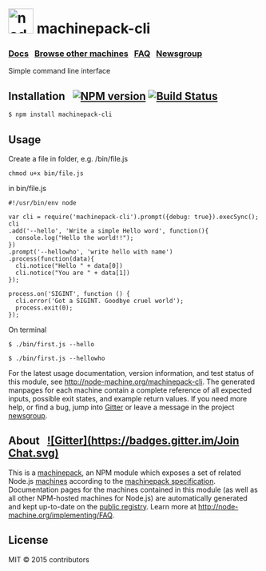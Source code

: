 <h1>
  <a href="http://node-machine.org" title="Node-Machine public registry"><img alt="node-machine logo" title="Node-Machine Project" src="http://node-machine.org/images/machine-anthropomorph-for-white-bg.png" width="50" /></a>
  machinepack-cli
</h1>

### [Docs](http://node-machine.org/machinepack-cli) &nbsp; [Browse other machines](http://node-machine.org/machinepacks) &nbsp;  [FAQ](http://node-machine.org/implementing/FAQ)  &nbsp;  [Newsgroup](https://groups.google.com/forum/?hl=en#!forum/node-machine)

Simple command line interface


## Installation &nbsp; [![NPM version](https://badge.fury.io/js/machinepack-cli.svg)](http://badge.fury.io/js/machinepack-cli) [![Build Status](https://travis-ci.org/wi2/machinepack-cli.png?branch=master)](https://travis-ci.org/wi2/machinepack-cli)

```sh
$ npm install machinepack-cli
```

## Usage

Create a file in folder, e.g. /bin/file.js

```
chmod u+x bin/file.js
```

in bin/file.js
```
#!/usr/bin/env node

var cli = require('machinepack-cli').prompt({debug: true}).execSync();
cli
.add('--hello', 'Write a simple Hello word', function(){
  console.log("Hello the world!!");
})
.prompt('--hellowho', 'write hello with name')
.process(function(data){
  cli.notice("Hello " + data[0])
  cli.notice("You are " + data[1])
});

process.on('SIGINT', function () {
  cli.error('Got a SIGINT. Goodbye cruel world');
  process.exit(0);
});

```
On terminal

``` $ ./bin/first.js --hello ```

``` $ ./bin/first.js --hellowho ```




For the latest usage documentation, version information, and test status of this module, see <a href="http://node-machine.org/machinepack-cli" title="Simple command line interface (for node.js)">http://node-machine.org/machinepack-cli</a>.  The generated manpages for each machine contain a complete reference of all expected inputs, possible exit states, and example return values.  If you need more help, or find a bug, jump into [Gitter](https://gitter.im/node-machine/general) or leave a message in the project [newsgroup](https://groups.google.com/forum/?hl=en#!forum/node-machine).

## About  &nbsp; [![Gitter](https://badges.gitter.im/Join Chat.svg)](https://gitter.im/node-machine/general?utm_source=badge&utm_medium=badge&utm_campaign=pr-badge&utm_content=badge)

This is a [machinepack](http://node-machine.org/machinepacks), an NPM module which exposes a set of related Node.js [machines](http://node-machine.org/spec/machine) according to the [machinepack specification](http://node-machine.org/spec/machinepack).
Documentation pages for the machines contained in this module (as well as all other NPM-hosted machines for Node.js) are automatically generated and kept up-to-date on the <a href="http://node-machine.org" title="Public machine registry for Node.js">public registry</a>.
Learn more at <a href="http://node-machine.org/implementing/FAQ" title="Machine Project FAQ (for implementors)">http://node-machine.org/implementing/FAQ</a>.

## License

MIT &copy; 2015 contributors

